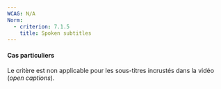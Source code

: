```yaml
---
WCAG: N/A
Norm:
  - criterion: 7.1.5
    title: Spoken subtitles
---
```


#### Cas particuliers

Le critère est non applicable pour les sous-titres incrustés dans la vidéo (<em lang="en">open captions</em>).